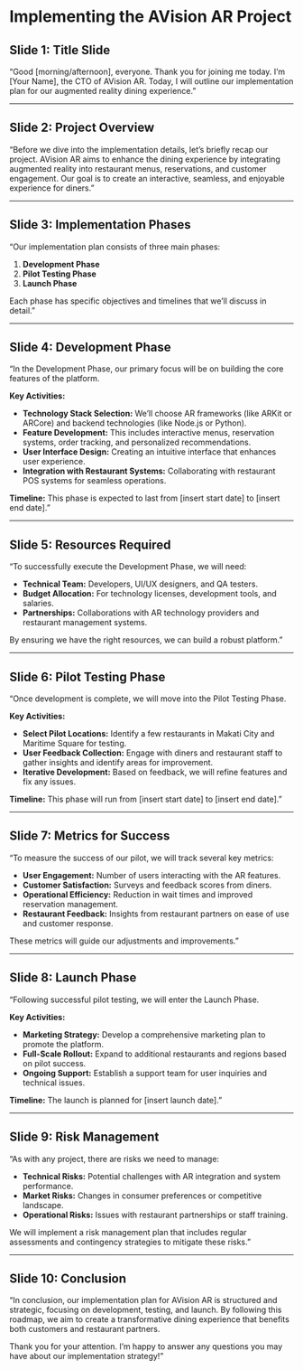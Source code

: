 # Implementing the AVision AR Project

## Slide 1: Title Slide
“Good [morning/afternoon], everyone. Thank you for joining me today. I’m [Your Name], the CTO of AVision AR. Today, I will outline our implementation plan for our augmented reality dining experience.”

---

## Slide 2: Project Overview
“Before we dive into the implementation details, let’s briefly recap our project. AVision AR aims to enhance the dining experience by integrating augmented reality into restaurant menus, reservations, and customer engagement. Our goal is to create an interactive, seamless, and enjoyable experience for diners.”

---

## Slide 3: Implementation Phases
“Our implementation plan consists of three main phases:

1. **Development Phase**
2. **Pilot Testing Phase**
3. **Launch Phase**

Each phase has specific objectives and timelines that we’ll discuss in detail.”

---

## Slide 4: Development Phase
“In the Development Phase, our primary focus will be on building the core features of the platform.

**Key Activities:**
- **Technology Stack Selection:** We’ll choose AR frameworks (like ARKit or ARCore) and backend technologies (like Node.js or Python).
- **Feature Development:** This includes interactive menus, reservation systems, order tracking, and personalized recommendations.
- **User Interface Design:** Creating an intuitive interface that enhances user experience.
- **Integration with Restaurant Systems:** Collaborating with restaurant POS systems for seamless operations.

**Timeline:** This phase is expected to last from [insert start date] to [insert end date].”

---

## Slide 5: Resources Required
“To successfully execute the Development Phase, we will need:

- **Technical Team:** Developers, UI/UX designers, and QA testers.
- **Budget Allocation:** For technology licenses, development tools, and salaries.
- **Partnerships:** Collaborations with AR technology providers and restaurant management systems.

By ensuring we have the right resources, we can build a robust platform.”

---

## Slide 6: Pilot Testing Phase
“Once development is complete, we will move into the Pilot Testing Phase.

**Key Activities:**
- **Select Pilot Locations:** Identify a few restaurants in Makati City and Maritime Square for testing.
- **User Feedback Collection:** Engage with diners and restaurant staff to gather insights and identify areas for improvement.
- **Iterative Development:** Based on feedback, we will refine features and fix any issues.

**Timeline:** This phase will run from [insert start date] to [insert end date].”

---

## Slide 7: Metrics for Success
“To measure the success of our pilot, we will track several key metrics:

- **User Engagement:** Number of users interacting with the AR features.
- **Customer Satisfaction:** Surveys and feedback scores from diners.
- **Operational Efficiency:** Reduction in wait times and improved reservation management.
- **Restaurant Feedback:** Insights from restaurant partners on ease of use and customer response.

These metrics will guide our adjustments and improvements.”

---

## Slide 8: Launch Phase
“Following successful pilot testing, we will enter the Launch Phase.

**Key Activities:**
- **Marketing Strategy:** Develop a comprehensive marketing plan to promote the platform.
- **Full-Scale Rollout:** Expand to additional restaurants and regions based on pilot success.
- **Ongoing Support:** Establish a support team for user inquiries and technical issues.

**Timeline:** The launch is planned for [insert launch date].”

---

## Slide 9: Risk Management
“As with any project, there are risks we need to manage:

- **Technical Risks:** Potential challenges with AR integration and system performance.
- **Market Risks:** Changes in consumer preferences or competitive landscape.
- **Operational Risks:** Issues with restaurant partnerships or staff training.

We will implement a risk management plan that includes regular assessments and contingency strategies to mitigate these risks.”

---

## Slide 10: Conclusion
“In conclusion, our implementation plan for AVision AR is structured and strategic, focusing on development, testing, and launch. By following this roadmap, we aim to create a transformative dining experience that benefits both customers and restaurant partners.

Thank you for your attention. I’m happy to answer any questions you may have about our implementation strategy!”
